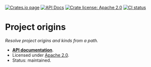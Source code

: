 [![Crates.io page](https://badgen.net/crates/v/project-origins)](https://crates.io/crates/project-origins)
[![API Docs](https://docs.rs/project-origins/badge.svg)][docs]
[![Crate license: Apache 2.0](https://badgen.net/badge/license/Apache%202.0)][license]
[![CI status](https://github.com/watchexec/watchexec/actions/workflows/check.yml/badge.svg)](https://github.com/watchexec/watchexec/actions/workflows/check.yml)

# Project origins

_Resolve project origins and kinds from a path._

- **[API documentation][docs]**.
- Licensed under [Apache 2.0][license].
- Status: maintained.

[docs]: https://docs.rs/project-origins
[license]: ../../LICENSE
